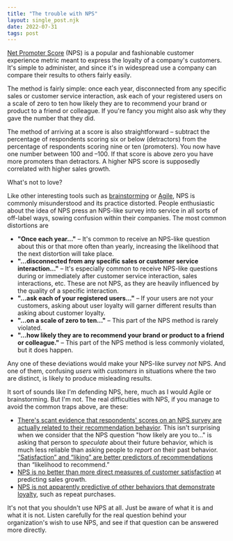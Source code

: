 ```yaml
---
title: "The trouble with NPS"
layout: single_post.njk
date: 2022-07-31
tags: post
---
```


[Net Promoter Score](https://www.qualtrics.com/experience-management/customer/net-promoter-score/) (NPS) is a popular and fashionable customer experience metric meant to express the loyalty of a company's customers. It's simple to administer, and since it's in widespread use a company can compare their results to others fairly easily.

The method is fairly simple: once each year, disconnected from any specific sales or customer service interaction, ask each of your registered users on a scale of zero to ten how likely they are to recommend your brand or product to a friend or colleague. If you're fancy you might also ask why they gave the number that they did.

The method of arriving at a score is also straightforward – subtract the percentage of respondents scoring six or below (detractors) from the percentage of respondents scoring nine or ten (promoters). You now have one number between 100 and –100. If that score is above zero you have more promoters than detractors. A higher NPS score is supposedly correlated with higher sales growth.

What's not to love?

Like other interesting tools such as [brainstorming](https://www.strategicinsights.biz/if-i-had-a-hammer-brainstorming-misunderstood/) or [Agile](https://www.computer.org/csdl/magazine/it/2022/02/09770437/1D9Gc1bNUNW), NPS is commonly misunderstood and its practice distorted. People enthusiastic about the idea of NPS press an NPS-like survey into service in all sorts of off-label ways, sowing confusion within their companies. The most common distortions are
- **"Once each year…"** – It's common to receive an NPS-like question about this or that more often than yearly, increasing the likelihood that the next distortion will take place.
- **"…disconnected from any specific sales or customer service interaction…"** – It's especially common to receive NPS-like questions during or immediately after customer service interaction, sales interactions, etc. These are not NPS, as they are heavily influenced by the quality of a specific interaction.
- **"…ask each of your registered users…"** – If your users are not your customers, asking about user loyalty will garner different results than asking about customer loyalty.
- **"…on a scale of zero to ten…"** – This part of the NPS method is rarely violated.
- **"…how likely they are to recommend your brand or product to a friend or colleague."** – This part of the NPS method is less commonly violated, but it does happen.

Any one of these deviations would make your NPS-like survey _not_ NPS. And one of them, confusing _users_ with _customers_ in situations where the two are distinct, is likely to produce misleading results.

It sort of sounds like I'm defending NPS, here, much as I would Agile or brainstorming. But I'm not. The real difficulties with NPS, if you manage to avoid the common traps above, are these:
- [There's scant evidence that respondents' scores on an NPS survey are actually related to their recommendation behavior](https://hbr.org/2019/10/where-net-promoter-score-goes-wrong). This isn't surprising when we consider that the NPS question "how likely are you to…" is asking that person to _speculate_ about their future behavior, which is much less reliable than asking people to _report on_ their past behavior. [“Satisfaction” and “liking” are better predictors of recommendations](https://measuringu.com/article-summaries/measuring-customer-satisfaction-and-loyalty-improving-the-net-promoter-score/) than “likelihood to recommend.”
- [NPS is no better than more direct measures of customer satisfaction](https://journals.sagepub.com/doi/10.1509/jmkg.71.3.039) at predicting sales growth.
- [NPS is not apparently predictive of other behaviors that demonstrate loyalty](https://www.amazon.com/Customer-Satisfaction-customer-experience-customers/dp/0955416116), such as repeat purchases.

It's not that you shouldn't use NPS at all. Just be aware of what it is and what it is not. Listen carefully for the real question behind your organization's wish to use NPS, and see if that question can be answered more directly.
